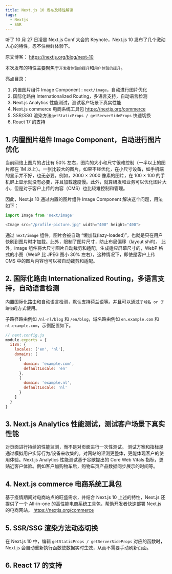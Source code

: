 ```yaml
---
title: Next.js 10 发布及特性解读
tags:
  - Nextjs
  - SSR
---
```


听了 10 月 27 日凌晨 Next.js Conf 大会的 Keynote，Next.js 10 发布了几个激动人心的特性，忍不住尝鲜体验下。

原文博客：
https://nextjs.org/blog/next-10

本次发布的特性主要聚焦于`开发者体验的提升`和`用户体验的提升`。

亮点目录：
1. 内置图片组件 Image Component : `next/image`，自动进行图片优化
2. 国际化路由 Internationalized Routing，多语言支持，自动语言检测
3. Next.js Analytics 性能测试，测试客户场景下真实性能
4. Next.js commerce 电商系统工具包 https://nextjs.org/commerce
5. SSR/SSG 渲染方法`getStaticProps / getServerSideProps` 快速切换 
6. React 17 的支持


## 1. 内置图片组件 Image Component，自动进行图片优化

当前网络上图片的占比有 50% 左右，图片的大小和尺寸很难控制（一半以上的图片都在 1M 以上）。一张比较大的图片，如果不经优化，在小尺寸设备，如手机端的显示并不好，也无必要。例如，2000 × 2000 像素的图片，在 100 × 100 的手机屏上显示就没有必要，并且加载速度慢。此外，就算研发和业务可以优化图片大小，但是对于客户上传的内容（CMS）也比较难控制和管理。

因此，Next.js 10 通过内置的图片组件 Image Component 解决这个问题，用法如下：

```js
import Image from 'next/image'

<Image src="/profile-picture.jpg" width="400" height="400">
```

通过 `next/image` 组件，图片会被自动 “懒加载(lazy-loaded)”，也就是只在用户快刷到图片时才加载。此外，限制了图片尺寸，防止布局偏移（layout shift)。
此外，image 组件将大尺寸图片自动裁剪和适配，生成适应屏幕尺寸的，WebP 格式的小图（WebP 比 JPEG 图小 30% 左右），这种情况下，即使是客户上传 CMS 中的图片内容也可以被自动裁剪和适配。

<!--more-->

## 2. 国际化路由 Internationalized Routing，多语言支持，自动语言检测

内置国际化路由和自动语言检测，默认支持荷兰语等。并且可以通过`子域名 or 子路径`的方式使用。

子路径路由例如 `/nl-nl/blog` 和 `/en/blog`，域名路由例如 `en.example.com` 和 `nl.example.com`，示例配置如下。

```js
// next.config.js
module.exports = {
  i18n: {
    locales: ['en', 'nl'],
    domains: [
      {
        domain: 'example.com',
        defaultLocale: 'en'
      },
      {
        domain: 'example.nl',
        defaultLocale: 'nl'
      }
    ]
  }
}
```
## 3. Next.js Analytics 性能测试，测试客户场景下真实性能

对页面进行持续的性能监测，而不是对页面进行一次性测试。
测试方案和指标是通过模拟用户实际行为/设备来收集的。对网站的评测更整体，更能体现客户的使用体验。Next.js Analytics 性能测试基于谷歌提出的 Core Web Vitals 指标，更贴近客户体验。例如客户加购物车后，购物车页产品数据同步展示的时间等。

## 4. Next.js commerce 电商系统工具包

基于疫情期间对电商站点的旺盛需求，并结合 Next.js 10 上述的特性，Next.js 还提供了一个 All-in-one 的高性能电商系统工具包，帮助开发者快速部署 Next.js 的电商网站。 https://nextjs.org/commerce

## 5. SSR/SSG 渲染方法动态切换

在 Next.js 10 中，编辑 `getStaticProps / getServerSideProps` 对应的函数时，Next.js 会自动重新执行函数使数据实时生效，从而不需要手动刷新页面。

## 6. React 17 的支持





